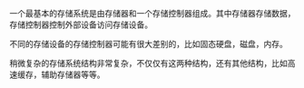 一个最基本的存储系统是由存储器和一个存储控制器组成。其中存储器存储数据，存储控制器控制外部设备访问存储设备。 

不同的存储设备的存储控制器可能有很大差别的，比如固态硬盘，磁盘，内存。

稍微复杂的存储系统结构非常复杂，不仅仅有这两种结构，还有其他结构，比如高速缓存，辅助存储器等等。